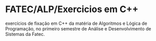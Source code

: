 # FATEC/ALP/Exercicios em C++
 exercícios de fixação em C++ da matéria de Algoritmos e Lógica de Programação, no primeiro semestre de Análise e Desenvolvimento de Sistemas da Fatec.
